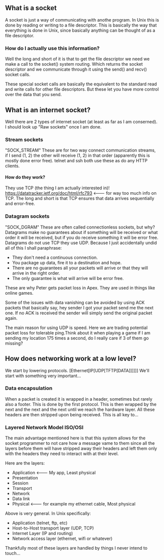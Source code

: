 ## What is a socket

A socket is just a way of communicating with anothe program. In Unix this is done by reading or writing to a file descriptor. This is basically the way that everything is done in Unix, since basically anything can be thought of as a file descriptor. 

### How do I actually use this information?
Well the long and short of it is that to get the file descriptor we need we make a call to the socket() system routing. Which returns the socket descriptor and we communicate through it using the send() and recv() socket calls. 

These special socket calls are basically the equivalent to the standard read and write calls for other file descriptors. But these let you have more control over the data that you send. 

## What is an internet socket?

Well there are 2 types of internet socket (at least as far as I am conserned). I should look up "Raw sockets" once I am done. 

### Stream sockets
"SOCK_STREAM"
These are for two way connect communication streams, if I send (1, 2) the other will receive (1, 2) in that order (apparently this is mostly done error free). 
telnet and ssh both use these as do any HTTP clients. 

#### How do they work?
They use TCP (the thing I am actually interested in)! 
https://datatracker.ietf.org/doc/html/rfc793 <--- for way too much info on TCP. 
The long and short is that TCP ensures that data arrives sequentially and error-free. 

### Datagram sockets
"SOCK_DGRAM"
These are often called connectionless sockets, but why?
Datagrams make no guarantees about if something will be received or what order it will be received, but if you do receive something it will be error free. 
Datagrams do not use TCP they use UDP.
Because I just accidentally undid all of this I shall paraphrase:
- They don't need a continuous connection.
- You package up data, fire it to a destination and hope.
- There are no guarantees all your packets will arrive or that they will arrive in the right order. 
- The only guarantee is what will arrive will be error free. 

These are why Peter gets packet loss in Apex. They are used in things like online games. 

Some of the issues with data vanishing can be avoided by using ACK packets that basically say, hey sender I got your packet send me the next one. If no ACK is received the sender will simply send the original packet again. 

The main reason for using UDP is speed. Here we are trading potential packet loss for tolerable ping.Think about it when playing a game if I am sending my location 175 times a second, do I really care if 3 of them go missing?

## How does networking work at a low level?
We start by lowering protocols.
[Ethernet[IP[UDP[TFTP[DATA]]]]]]
We'll start with something very important...

### Data encapsulation
When a packet is created it is wrapped in a header, sometimes but rarely also a footer. This is done by the first protocol. This is then wrapped by the next and the next and the next until we reach the hardware layer. 
All these headers are then stripped upon being received. This is all key to...

### Layered Network Model ISO/OSI

The main advantage mentioned here is that this system allows for the socket programmer to not care how a message vame to them since all the layers before them will have stripped away their headers and left them only with the headers they need to interact with at their level.

Here are the layers:
- Application <--- My app, Least physical
- Presentation
- Session
- Transport
- Network
- Data link
- Physical <--- for example my ethernet cable, Most physical

Above is very general. In Unix specifically:
- Application (telnet, ftp, etc)
- Host-to-Host transport layer (UDP, TCP)
- Internet Layer (IP and routing)
- Network access layer (ethernet, wifi or whatever)

Thankfully most of these layers are handled by things I never intend to touch...




















